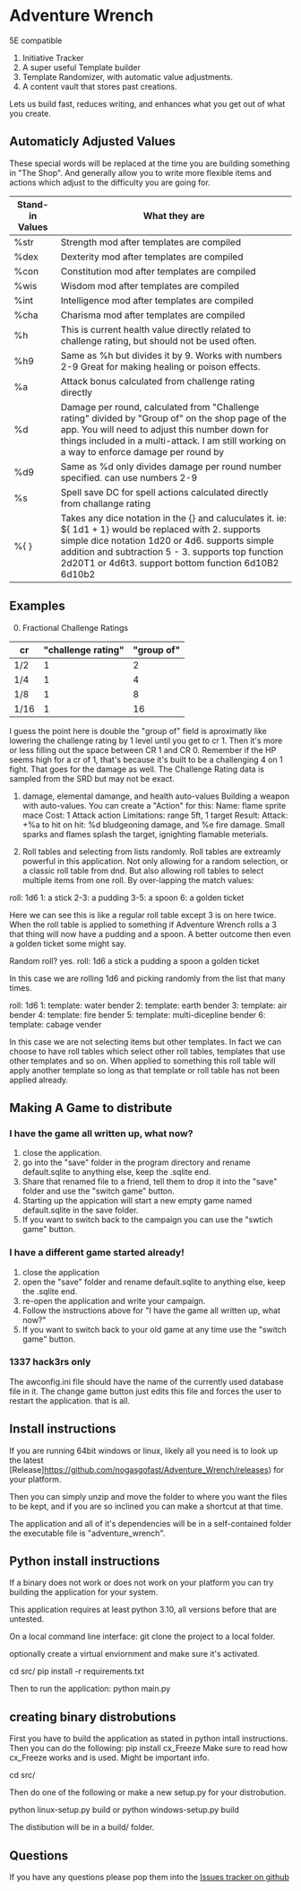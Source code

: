 # Adventure Wrench
5E compatible
1. Initiative Tracker
2. A super useful Template builder
3. Template Randomizer, with automatic value adjustments.
4. A content vault that stores past creations.

Lets us build fast, reduces writing, and enhances what you get
out of what you create.


## Automaticly Adjusted Values
These special words will be replaced at the time you are building something in "The Shop".
And generally allow you to write more flexible items and actions which adjust to
the difficulty you are going for.


| Stand-in Values | What they are |
| --------------- | ------------- |
| %str            | Strength mod after templates are compiled |
| %dex            | Dexterity mod after templates are compiled |
| %con            | Constitution mod after templates are compiled |
| %wis            | Wisdom mod after templates are compiled |
| %int            | Intelligence mod after templates are compiled |
| %cha            | Charisma mod after templates are compiled |
| %h              | This is current health value directly related to challenge rating, but should not be used often.  |
| %h9             | Same as %h but divides it by 9. Works with numbers 2-9 Great for making healing or poison effects. |
| %a              | Attack bonus calculated from challenge rating directly   |
| %d              | Damage per round, calculated from "Challenge rating" divided by "Group of" on the shop page of the app. You will need to adjust this number down for things included in a multi-attack. I am still working on a way to enforce damage per round by  |
| %d9             | Same as %d only divides damage per round number specified. can use numbers 2-9 |
| %s              | Spell save DC for spell actions calculated directly from challange rating     |
| %{ }            | Takes any dice notation in the {} and caluculates it. ie: ${ 1d1 + 1} would be replaced with 2. supports simple dice notation 1d20 or 4d6. supports simple addition and subtraction 5 - 3. supports top function 2d20T1 or 4d6t3. support bottom function 6d10B2 6d10b2 |


## Examples
0. Fractional Challenge Ratings

| cr  | "challenge rating" | "group of" |
| --- | ------------------ | ---------- |
|1/2  | 1                  | 2          |
|1/4  | 1                  | 4          |
|1/8  | 1                  | 8          |
|1/16 | 1                  |16          |

I guess the point here is double the "group of" field is aproximatly like lowering
the challenge rating by 1 level until you get to cr 1. Then it's more or less filling out
the space between CR 1 and CR 0. Remember if the HP seems high for a cr of 1,
that's because it's built to be a challenging 4 on 1 fight. That goes for the damage
as well. The Challenge Rating data is sampled from the SRD but may not be exact.

1. damage, elemental damange, and health auto-values
Building a weapon with auto-values. You can create a "Action" for this:
Name: flame sprite mace
Cost: 1 Attack action
Limitations: range 5ft, 1 target
Result:
  Attack: +%a to hit
  on hit: %d bludgeoning damage, and %e fire damage. Small sparks and flames
  splash the target, ignighting flamable meterials.


2. Roll tables and selecting from lists randomly.
Roll tables are extreamly powerful in this application. Not only allowing for a
random selection, or a classic roll table from dnd. But also allowing roll tables
to select multiple items from one roll. By over-lapping the match values:

roll: 1d6
1: a stick
2-3: a pudding
3-5: a spoon
6: a golden ticket

Here we can see this is like a regular roll table except 3 is on here twice. When
the roll table is applied to something if Adventure Wrench rolls a 3 that thing will now have
a pudding and a spoon. A better outcome then even a golden ticket some might say.

Random roll? yes.
roll: 1d6
a stick
a pudding
a spoon
a golden ticket

In this case we are rolling 1d6 and picking randomly from the list that many times.

roll: 1d6
1: template: water bender
2: template: earth bender
3: template: air bender
4: template: fire bender
5: template: multi-dicepline bender
6: template: cabage vender

In this case we are not selecting items but other templates. In fact we can choose
to have roll tables which select other roll tables, templates that use other templates
and so on. When applied to something this roll table will apply another template so
long as that template or roll table has not been applied already.


## Making A Game to distribute
### I have the game all written up, what now?
1. close the application.
2. go into the "save" folder in the program directory and rename default.sqlite to anything else, keep the .sqlite end.
3. Share that renamed file to a friend, tell them to drop it into the "save" folder and use the "switch game" button.
4. Starting up the appication will start a new empty game named default.sqlite in the save folder.
5. If you want to switch back to the campaign you can use the "swtich game" button.

### I have a different game started already!
1. close the application
2. open the "save" folder and rename default.sqlite to anything else, keep the .sqlite end.
3. re-open the application and write your campaign.
4. Follow the instructions above for "I have the game all written up, what now?"
5. If you want to switch back to your old game at any time use the "switch game" button.

### 1337 hack3rs only
The awconfig.ini file should have the name of the currently used database file in it.
The change game button just edits this file and forces the user to restart the application.
that is all.

## Install instructions

If you are running 64bit windows or linux, likely all you need
is to look up the latest [Release]https://github.com/nogasgofast/Adventure_Wrench/releases)
for your platform.

Then you can simply unzip and move the folder to where you want the files to be kept, and
if you are so inclined you can make a shortcut at that time.

The application and all of it's dependencies will be in a self-contained folder the executable
file is "adventure_wrench".


## Python install instructions

If a binary does not work or does not work on your platform you can try building
the application for your system.

This application requires at least python 3.10, all versions before that are untested.

On a local command line interface:
git clone the project to a local folder.

optionally create a virtual enviornment and make sure it's activated.

cd src/
pip install -r requirements.txt

Then to run the application:
python main.py


## creating binary distrobutions

First you have to build the application as stated in python intall instructions.
Then you can do the following:
pip install cx_Freeze
Make sure to read how cx_Freeze works and is used. Might be important info.

cd src/

Then do one of the following or make a new setup.py for your distrobution.

python linux-setup.py build
or
python windows-setup.py build

The distibution will be in a build/ folder.


## Questions
If you have any questions please pop them into the [Issues tracker on github](https://github.com/nogasgofast/Adventure_Wrench/issues)
